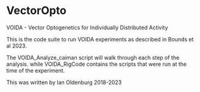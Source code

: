 # VectorOpto
VOIDA - Vector Optogenetics for Individually Distributed Activity

This is the code suite to run VOIDA experiments as described in Bounds et al 2023. 

The VOIDA_Analyze_caiman script will walk through each step of the analysis. while VOIDA_RigCode contains the scripts that were run at the time of the experiment. 

This was written by Ian Oldenburg 2018-2023

